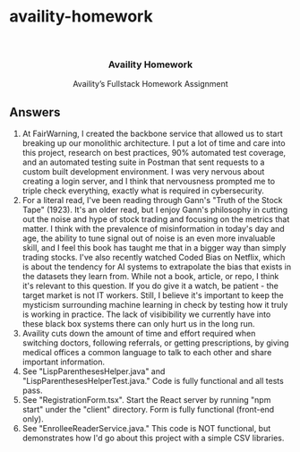 # availity-homework

<!--
*** Thanks for checking out the Best-README-Template. If you have a suggestion
*** that would make this better, please fork the repo and create a pull request
*** or simply open an issue with the tag "enhancement".
*** Thanks again! Now go create something AMAZING! :D
***
***
***
*** To avoid retyping too much info. Do a search and replace for the following:
*** github_username, repo_name, twitter_handle, email, project_title, project_description
-->


<br />
<p align="center">

  <h3 align="center">Availity Homework</h3>

  <p align="center">
    Availity’s Fullstack Homework Assignment
  </p>
</p>

## Answers
1. At FairWarning, I created the backbone service that allowed us to start breaking up our monolithic architecture. I put a lot of time and care into this project, research on best practices, 90% automated test coverage, and an automated testing suite in Postman that sent requests to a custom built development environment. I was very nervous about creating a login server, and I think that nervousness prompted me to triple check everything, exactly what is required in cybersecurity. 
2. For a literal read, I've been reading through Gann's "Truth of the Stock Tape" (1923). It's an older read, but I enjoy Gann's philosophy in cutting out the noise and hype of stock trading and focusing on the metrics that matter. I think with the prevalence of misinformation in today's day and age, the ability to tune signal out of noise is an even more invaluable skill, and I feel this book has taught me that in a bigger way than simply trading stocks. I've also recently watched Coded Bias on Netflix, which is about the tendency for AI systems to extrapolate the bias that exists in the datasets they learn from. While not a book, article, or repo, I think it's relevant to this question. If you do give it a watch, be patient - the target market is not IT workers. Still, I believe it's important to keep the mysticism surrounding machine learning in check by testing how it truly is working in practice. The lack of visibibility we currently have into these black box systems there can only hurt us in the long run. 
4. Availity cuts down the amount of time and effort required when switching doctors, following referrals, or getting prescriptions, by giving medical offices a common language to talk to each other and share important information.
5. See "LispParenthesesHelper.java" and "LispParenthesesHelperTest.java." Code is fully functional and all tests pass. 
6. See "RegistrationForm.tsx". Start the React server by running "npm start" under the "client" directory. Form is fully functional (front-end only). 
7. See "EnrolleeReaderService.java." This code is NOT functional, but demonstrates how I'd go about this project with a simple CSV libraries. 
